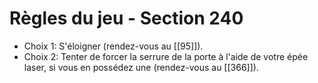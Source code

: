 # Règles du jeu - Section 240

- Choix 1: S'éloigner (rendez-vous au [[95]]).
- Choix 2: Tenter de forcer la serrure de la porte à l'aide de votre épée laser, si vous en possédez une (rendez-vous au [[366]]).